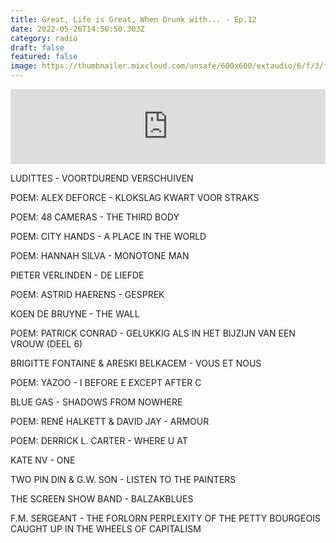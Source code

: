 ```yaml
---
title: Great, Life is Great, When Drunk with... - Ep.12
date: 2022-05-26T14:56:50.303Z
category: radio
draft: false
featured: false
image: https://thumbnailer.mixcloud.com/unsafe/600x600/extaudio/6/f/3/f/968b-c55f-4e52-b37c-8301bb6571e2
---
```

<iframe width="100%" height="120" src="https://www.mixcloud.com/widget/iframe/?hide_cover=1&feed=%2FTheWordMagazine%2Falex-deforce-30012019%2F" frameborder="0" ></iframe>

LUDITTES - VOORTDUREND VERSCHUIVEN

POEM: ALEX DEFORCE - KLOKSLAG KWART VOOR STRAKS

POEM: 48 CAMERAS - THE THIRD BODY

POEM: CITY HANDS - A PLACE IN THE WORLD

POEM: HANNAH SILVA - MONOTONE MAN

PIETER VERLINDEN - DE LIEFDE

POEM: ASTRID HAERENS - GESPREK

KOEN DE BRUYNE - THE WALL

POEM: PATRICK CONRAD - GELUKKIG ALS IN HET BIJZIJN VAN EEN VROUW (DEEL 6)

BRIGITTE FONTAINE & ARESKI BELKACEM - VOUS ET NOUS

POEM: YAZOO - I BEFORE E EXCEPT AFTER C

BLUE GAS - SHADOWS FROM NOWHERE

POEM: RENÉ HALKETT & DAVID JAY - ARMOUR

POEM: DERRICK L. CARTER - WHERE U AT

KATE NV - ONE

TWO PIN DIN & G.W. SON - LISTEN TO THE PAINTERS

THE SCREEN SHOW BAND - BALZAKBLUES

F.M. SERGEANT - THE FORLORN PERPLEXITY OF THE PETTY BOURGEOIS CAUGHT UP IN THE WHEELS OF CAPITALISM